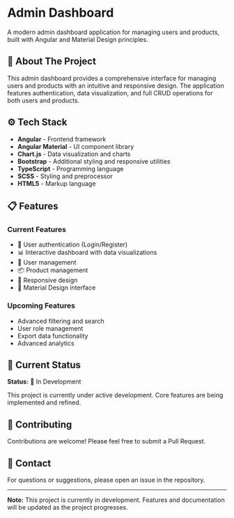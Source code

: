 # Admin Dashboard

A modern admin dashboard application for managing users and products, built with Angular and Material Design principles.

## 🚀 About The Project

This admin dashboard provides a comprehensive interface for managing users and products with an intuitive and responsive design. The application features authentication, data visualization, and full CRUD operations for both users and products.

## ⚙️ Tech Stack

- **Angular** - Frontend framework
- **Angular Material** - UI component library
- **Chart.js** - Data visualization and charts
- **Bootstrap** - Additional styling and responsive utilities
- **TypeScript** - Programming language
- **SCSS** - Styling and preprocessor
- **HTML5** - Markup language

## 📋 Features

### Current Features
- 🔐 User authentication (Login/Register)
- 📊 Interactive dashboard with data visualizations
- 👥 User management
- 📦 Product management
- 📱 Responsive design
- 🎨 Material Design interface

### Upcoming Features
- Advanced filtering and search
- User role management
- Export data functionality
- Advanced analytics

## 🎯 Current Status

**Status:** 🚧 In Development

This project is currently under active development. Core features are being implemented and refined.


## 🤝 Contributing

Contributions are welcome! Please feel free to submit a Pull Request.

## 📧 Contact

For questions or suggestions, please open an issue in the repository.

---

**Note:** This project is currently in development. Features and documentation will be updated as the project progresses.
